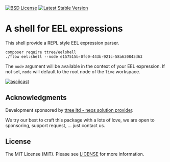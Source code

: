 [![BSD License](https://img.shields.io/github/license/mashape/apistatus.svg)](LICENSE)
[![Latest Stable Version](https://poser.pugx.org/ttree/eelshell/version)](https://packagist.org/packages/ttree/eelshell)

# A shell for EEL expressions

This shell provide a REPL style EEL expression parser.

    composer require ttree/eelshell
    ./flow eel:shell --node e157515b-0fc0-443b-921c-58a630843d63

The ````node```` argument will be available in the context of your EEL expression. If not set, ````node```` will default to the root node of the `live` workspace.

[![asciicast](https://asciinema.org/a/oWFnjjPEtMPsK2mAh8eEBfE44.png)](https://asciinema.org/a/oWFnjjPEtMPsK2mAh8eEBfE44)

## Acknowledgments

Development sponsored by [ttree ltd - neos solution provider](http://ttree.ch).

We try our best to craft this package with a lots of love, we are open to sponsoring, support request, ... just contact us.

## License

The MIT License (MIT). Please see [LICENSE](LICENSE) for more information.
